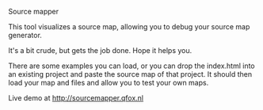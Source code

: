Source mapper

This tool visualizes a source map, allowing you to debug your source map generator.

It's a bit crude, but gets the job done. Hope it helps you.

There are some examples you can load, or you can drop the index.html into an existing project and paste the source map of that project. It should then load your map and files and allow you to test your own maps.

Live demo at http://sourcemapper.qfox.nl

